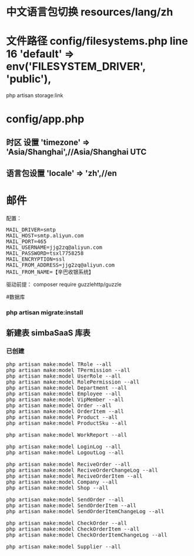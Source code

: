 # 中文语言包切换 resources/lang/zh
# 文件路径 config/filesystems.php line 16   'default' => env('FILESYSTEM_DRIVER', 'public'),
php artisan storage:link

# config/app.php
## 时区 设置  'timezone' => 'Asia/Shanghai',//Asia/Shanghai  UTC
## 语言包设置  'locale' => 'zh',//en
# 

# 邮件
配置：
<pre>
MAIL_DRIVER=smtp
MAIL_HOST=smtp.aliyun.com
MAIL_PORT=465
MAIL_USERNAME=jjg2zq@aliyun.com
MAIL_PASSWORD=tsxl7758258
MAIL_ENCRYPTION=ssl
MAIL_FROM_ADDRESS=jjg2zq@aliyun.com
MAIL_FROM_NAME=【辛巴收银系统】
</pre>

驱动前提：
composer require guzzlehttp/guzzle


#数据库
 ### php artisan migrate:install

## 新建表 simbaSaaS 库表
### 已创建
<pre>
php artisan make:model TRole --all
php artisan make:model TPermission --all
php artisan make:model UserRole --all
php artisan make:model RolePermission --all
php artisan make:model Department --all
php artisan make:model Employee --all
php artisan make:model VipMember --all
php artisan make:model Order --all
php artisan make:model OrderItem --all
php artisan make:model Product --all
php artisan make:model ProductSku --all

php artisan make:model WorkReport --all

php artisan make:model LoginLog --all
php artisan make:model LogoutLog --all

php artisan make:model ReciveOrder --all
php artisan make:model ReciveOrderChangeLog --all
php artisan make:model ReciveOrderItem --all
php artisan make:model Company --all
php artisan make:model Shop --all

php artisan make:model SendOrder --all
php artisan make:model SendOrderItem --all
php artisan make:model SendOrderItemChangeLog --all

php artisan make:model CheckOrder --all
php artisan make:model CheckOrderItem --all
php artisan make:model CheckOrderItemChangeLog --all

php artisan make:model Supplier --all


</pre>







  
  
  

